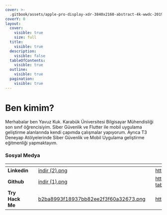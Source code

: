 ```yaml
---
cover: >-
  .gitbook/assets/apple-pro-display-xdr-3840x2160-abstract-4k-wwdc-2019-21619.jpg
coverY: 0
layout:
  cover:
    visible: true
    size: full
  title:
    visible: true
  description:
    visible: false
  tableOfContents:
    visible: true
  outline:
    visible: true
  pagination:
    visible: true
---
```


# Ben kimim?

Merhabalar ben Yavuz Kuk. Karabük Üniversitesi Bilgisayar Mühendisliği son sınıf öğrencisiyim. Siber Güvenlik ve  Flutter ile mobil uygulama geliştirme alanlarında kendi çapımda çalışmalar yapıyorum. Ayrıca T3 Deneyap Atölyelerinde Siber Güvenlik ve Mobil Uygulama geliştirme eğitmenliği yapmaktayım.

### Sosyal Medya

<table data-view="cards"><thead><tr><th></th><th></th><th data-hidden data-card-cover data-type="files"></th><th data-hidden></th><th data-hidden data-card-target data-type="content-ref"></th></tr></thead><tbody><tr><td><strong>Linkedin</strong></td><td></td><td><a href=".gitbook/assets/indir (2).png">indir (2).png</a></td><td></td><td><a href="https://www.linkedin.com/in/yavuzkuk/">https://www.linkedin.com/in/yavuzkuk/</a></td></tr><tr><td><strong>Github</strong></td><td></td><td><a href=".gitbook/assets/indir (1).png">indir (1).png</a></td><td></td><td><a href="https://github.com/yavuzkuk?tab=repositories">https://github.com/yavuzkuk?tab=repositories</a></td></tr><tr><td><strong>Try Hack Me</strong></td><td></td><td><a href=".gitbook/assets/b2ba8993f18937bb82ee2f3f60a32673.png">b2ba8993f18937bb82ee2f3f60a32673.png</a></td><td></td><td><a href="https://tryhackme.com/p/Backf6">https://tryhackme.com/p/Backf6</a></td></tr></tbody></table>
